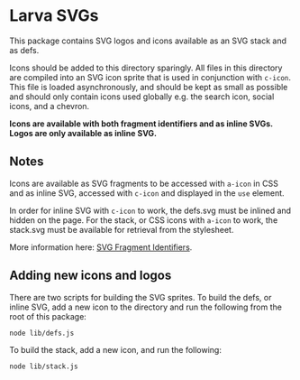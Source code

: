 # Larva SVGs

This package contains SVG logos and icons available as an SVG stack and as defs.

Icons should be added to this directory sparingly. All files in this directory are compiled into an SVG icon sprite that is used in conjunction with `c-icon`. This file is loaded asynchronously, and should be kept as small as possible and should only contain icons used globally e.g. the search icon, social icons, and a chevron.

**Icons are available with both fragment identifiers and as inline SVGs. Logos are only available as inline SVG.**

## Notes

Icons are available as SVG fragments to be accessed with `a-icon` in CSS and as inline SVG, accessed with `c-icon` and displayed in the `use` element.

In order for inline SVG with `c-icon` to work, the defs.svg must be inlined and hidden on the page. For the stack, or CSS icons with `a-icon` to work, the stack.svg must be available for retrieval from the stylesheet.

More information here: [SVG Fragment Identifiers](https://css-tricks.com/svg-fragment-identifiers-work/).

## Adding new icons and logos

There are two scripts for building the SVG sprites. To build the defs, or inline SVG, add a new icon to the directory and run the following from the root of this package:
```
node lib/defs.js
```

To build the stack, add a new icon, and run the following:
```
node lib/stack.js
```